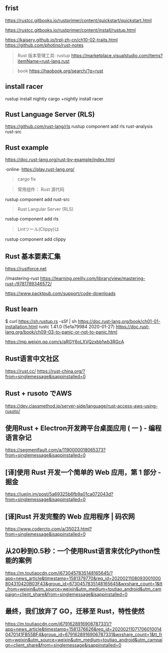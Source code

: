 ## frist
https://rustcc.gitbooks.io/rustprimer/content/quickstart/quickstart.html

https://rustcc.gitbooks.io/rustprimer/content/install/rustup.html

https://kaisery.github.io/trpl-zh-cn/ch10-02-traits.html
https://github.com/photino/rust-notes

>Rust 版本管理工具: rustup
https://marketplace.visualstudio.com/items?itemName=rust-lang.rust

>book
https://haobook.org/search/?q=rust

## install racer
rustup install nightly
cargo +nightly install racer

## Rust Language Server (RLS)
https://github.com/rust-lang/rls
rustup component add rls rust-analysis rust-src

## Rust example
https://doc.rust-lang.org/rust-by-example/index.html

·online·
https://play.rust-lang.org/
>cargo fix

>常用组件：
>Rust 源代码 

rustup component add rust-src

>Rust Langular Server (RLS) 

rustup component add rls

>Lintツール(Clippy)は

rustup component add clippy

## Rust 基本要素汇集
https://rustforce.net


//mastering-rust
https://learning.oreilly.com/library/view/mastering-rust-/9781789346572/

https://www.packtpub.com/support/code-downloads

## Rust learn
$ curl https://sh.rustup.rs -sSf | sh
https://doc.rust-lang.org/book/ch01-01-installation.html
rustc 1.41.0 (5e1a79984 2020-01-27)
https://doc.rust-lang.org/book/ch09-03-to-panic-or-not-to-panic.html

https://mp.weixin.qq.com/s/aRGY6oLXVQzxbb1wb3RGcA



## Rust语言中文社区
https://rust.cc/
https://rust-china.org/?from=singlemessage&isappinstalled=0

## Rust + rusoto でAWS
https://dev.classmethod.jp/server-side/language/rust-access-aws-using-rusoto/

## 使用Rust + Electron开发跨平台桌面应用 ( 一 ) - 编程语言杂记
https://segmentfault.com/a/1190000018065373?from=singlemessage&isappinstalled=0

## [译]使用 Rust 开发一个简单的 Web 应用，第 1 部分 - 掘金
https://juejin.im/post/5a69325b6fb9a01ca072043d?from=singlemessage&isappinstalled=0

## [译]Rust 开发完整的 Web 应用程序 | 码农网
https://www.codercto.com/a/35023.html?from=singlemessage&isappinstalled=0

## 从20秒到0.5秒：一个使用Rust语言来优化Python性能的案例

https://m.toutiaocdn.com/i6730457835148165645/?app=news_article&timestamp=1581379770&req_id=2020021108093001000804310420B03F43&group_id=6730457835148165645&wxshare_count=1&tt_from=weixin&utm_source=weixin&utm_medium=toutiao_android&utm_campaign=client_share&from=singlemessage&isappinstalled=0

## 最终，我们放弃了 GO，迁移至 Rust，特性使然
https://m.toutiaocdn.com/i6791628916906787331/?app=news_article&timestamp=1581376626&req_id=202002110717060100140470141FB55BF4&group_id=6791628916906787331&wxshare_count=1&tt_from=weixin&utm_source=weixin&utm_medium=toutiao_android&utm_campaign=client_share&from=singlemessage&isappinstalled=0


